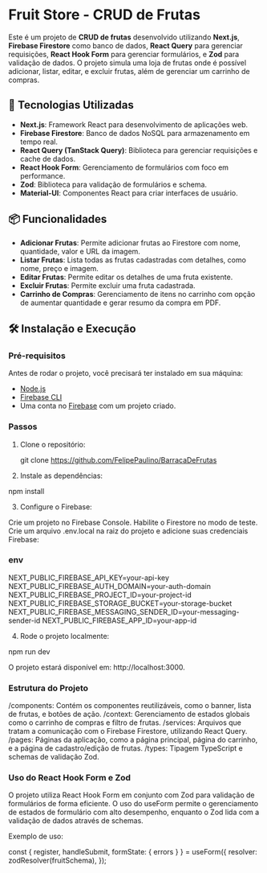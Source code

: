 # Fruit Store - CRUD de Frutas

Este é um projeto de **CRUD de frutas** desenvolvido utilizando **Next.js**, **Firebase Firestore** como banco de dados, **React Query** para gerenciar requisições, **React Hook Form** para gerenciar formulários, e **Zod** para validação de dados. O projeto simula uma loja de frutas onde é possível adicionar, listar, editar, e excluir frutas, além de gerenciar um carrinho de compras.

## 🚀 Tecnologias Utilizadas

- **Next.js**: Framework React para desenvolvimento de aplicações web.
- **Firebase Firestore**: Banco de dados NoSQL para armazenamento em tempo real.
- **React Query (TanStack Query)**: Biblioteca para gerenciar requisições e cache de dados.
- **React Hook Form**: Gerenciamento de formulários com foco em performance.
- **Zod**: Biblioteca para validação de formulários e schema.
- **Material-UI**: Componentes React para criar interfaces de usuário.

## 📦 Funcionalidades

- **Adicionar Frutas**: Permite adicionar frutas ao Firestore com nome, quantidade, valor e URL da imagem.
- **Listar Frutas**: Lista todas as frutas cadastradas com detalhes, como nome, preço e imagem.
- **Editar Frutas**: Permite editar os detalhes de uma fruta existente.
- **Excluir Frutas**: Permite excluir uma fruta cadastrada.
- **Carrinho de Compras**: Gerenciamento de itens no carrinho com opção de aumentar quantidade e gerar resumo da compra em PDF.

## 🛠 Instalação e Execução

### Pré-requisitos

Antes de rodar o projeto, você precisará ter instalado em sua máquina:

- [Node.js](https://nodejs.org/)
- [Firebase CLI](https://firebase.google.com/docs/cli)
- Uma conta no [Firebase](https://firebase.google.com/) com um projeto criado.

### Passos

1. Clone o repositório:

   git clone https://github.com/FelipePaulino/BarracaDeFrutas

2. Instale as dependências:

npm install

3. Configure o Firebase:

Crie um projeto no Firebase Console.
Habilite o Firestore no modo de teste.
Crie um arquivo .env.local na raiz do projeto e adicione suas credenciais Firebase:

### env

NEXT_PUBLIC_FIREBASE_API_KEY=your-api-key
NEXT_PUBLIC_FIREBASE_AUTH_DOMAIN=your-auth-domain
NEXT_PUBLIC_FIREBASE_PROJECT_ID=your-project-id
NEXT_PUBLIC_FIREBASE_STORAGE_BUCKET=your-storage-bucket
NEXT_PUBLIC_FIREBASE_MESSAGING_SENDER_ID=your-messaging-sender-id
NEXT_PUBLIC_FIREBASE_APP_ID=your-app-id

4. Rode o projeto localmente:

npm run dev

O projeto estará disponível em: http://localhost:3000.

### Estrutura do Projeto

/components: Contém os componentes reutilizáveis, como o banner, lista de frutas, e botões de ação.
/context: Gerenciamento de estados globais como o carrinho de compras e filtro de frutas.
/services: Arquivos que tratam a comunicação com o Firebase Firestore, utilizando React Query.
/pages: Páginas da aplicação, como a página principal, página do carrinho, e a página de cadastro/edição de frutas.
/types: Tipagem TypeScript e schemas de validação Zod.

### Uso do React Hook Form e Zod

O projeto utiliza React Hook Form em conjunto com Zod para validação de formulários de forma eficiente. O uso do useForm permite o gerenciamento de estados de formulário com alto desempenho, enquanto o Zod lida com a validação de dados através de schemas.

Exemplo de uso:

const { register, handleSubmit, formState: { errors } } = useForm<FruitFormInputs>({
resolver: zodResolver(fruitSchema),
});
